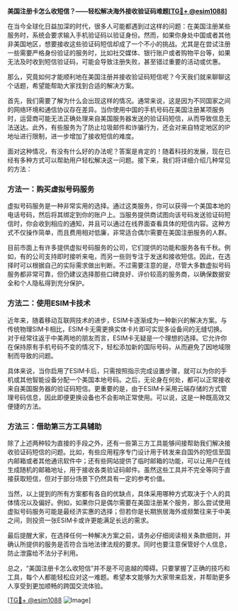 **美国注册卡怎么收短信？——轻松解决海外接收验证码难题[[TG💪+ @esim1088](https://t.me/s/esim1088)]**

在当今全球化日益加深的时代，很多人可能都遇到过这样的问题：在美国注册某些服务时，系统会要求输入手机验证码以验证身份。然而，如果你身处中国或者其他非美国地区，想要接收这些验证码短信却成了一个不小的挑战。尤其是在尝试注册一些需要严格身份验证的服务时，比如社交媒体、银行账户或者购物平台等，如果无法及时收到短信验证码，可能会导致注册失败，甚至错过重要的活动或优惠。

那么，究竟如何才能顺利地在美国注册并接收验证码短信呢？今天我们就来聊聊这个话题，希望能帮助大家找到合适的解决方案。

首先，我们需要了解为什么会出现这样的情况。通常来说，这是因为不同国家之间的网络环境和通信协议存在差异。当你使用中国的手机号码在美国注册某项服务时，运营商可能无法正确处理来自美国服务器发送的验证码短信，从而导致信息无法送达。此外，有些服务为了防止垃圾邮件和诈骗行为，还会对来自特定地区的IP地址进行限制，进一步增加了接收短信的难度。

面对这种情况，有没有什么好的办法呢？答案是肯定的！随着科技的发展，现在已经有多种方式可以帮助用户轻松解决这一问题。接下来，我们将详细介绍几种常见的方法：

### 方法一：购买虚拟号码服务

虚拟号码服务是一种非常实用的选择。通过这类服务，你可以获得一个美国本地的电话号码，然后将其绑定到你的账户上。当服务提供商试图向该号码发送验证码短信时，你会收到相应的通知，并且可以通过在线界面查看具体的短信内容。这种方式不仅操作简单，而且费用相对低廉，非常适合偶尔需要在美国注册服务的人群。

目前市面上有许多提供虚拟号码服务的公司，它们提供的功能和服务各有千秋。例如，有的公司支持即时接听来电，而另一些则专注于发送和接收短信。因此，在选择时可以根据自己的实际需求做出判断。不过需要注意的是，尽管大多数虚拟号码服务都非常可靠，但仍建议选择那些口碑良好、评价较高的服务商，以确保数据安全和个人隐私得到充分保护。

### 方法二：使用ESIM卡技术

近年来，随着移动互联网技术的进步，ESIM卡逐渐成为一种新兴的解决方案。与传统物理SIM卡相比，ESIM卡无需更换实体卡片即可实现多设备间的无缝切换。对于经常往返于中美两地的朋友而言，ESIM卡无疑是一个理想的选择。它允许你在保持原有手机号码不变的情况下，轻松添加新的国际号码，从而避免了因地域限制而导致的问题。

具体来说，当你启用了ESIM卡后，只需按照指示完成设置步骤，就可以为你的手机或其他智能设备分配一个美国本地号码。之后，无论身在何处，都可以正常接收来自美国服务器的验证码短信。更重要的是，由于ESIM卡采用云端存储的方式管理号码信息，因此即便更换设备也不会影响正常使用。可以说，这是一种既高效又便捷的方法。

### 方法三：借助第三方工具辅助

除了上述两种较为直接的手段之外，还有一些第三方工具能够间接帮助我们解决接收验证码短信的问题。比如，有些应用程序专门设计用于转发来自国外的短信至国内邮箱或者其他通讯软件中；还有些网站提供了临时邮箱的功能，可以让用户在线生成随机的邮箱地址，用于接收各类验证码邮件。虽然这些工具并不完全等同于直接获取短信，但对于部分场景下仍然具有一定的参考价值。

当然，以上提到的所有方案都有各自的优缺点，具体采用哪种方式取决于个人的具体情况以及偏好。例如，如果你只是偶尔需要在美国注册某个服务，那么尝试使用虚拟号码服务可能是最经济实惠的选择；但若你是长期旅居海外或频繁往来于中美之间，则投资一张ESIM卡或许更能满足长远的需求。

最后提醒大家，在选择任何一种解决方案之前，请务必仔细阅读相关条款细则，并确认所提供的服务是否符合当地法律法规的要求。同时也要注意保管好个人信息，防止泄露给不法分子利用。

总之，“美国注册卡怎么收短信”并不是不可逾越的障碍。只要掌握了正确的技巧和工具，每个人都能轻松应对这一难题。希望本文能够为大家带来启发，并帮助更多人享受到更加顺畅的跨国交流体验。

[[TG💪+ @esim1088](https://t.me/s/esim1088) ![Image](https://i.postimg.cc/4NQfJmqS/Snipaste-2025-05-13-00-14-12.png)]
